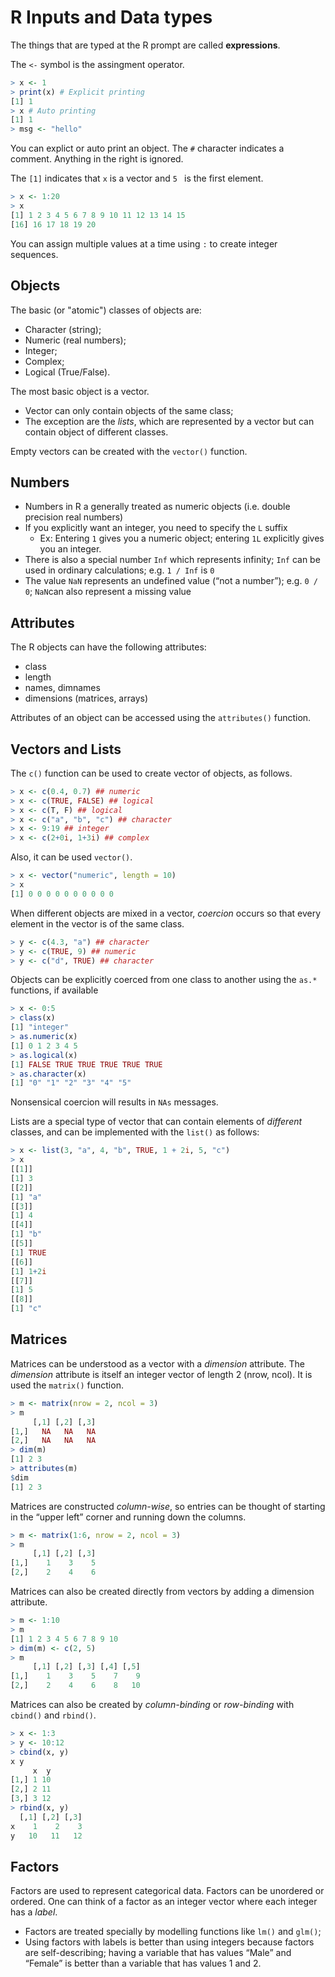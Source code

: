 # R Inputs and Data types

The things that are typed at the R prompt are called **expressions**.

The `<-` symbol is the assingment operator.

```r
> x <- 1
> print(x) # Explicit printing
[1] 1
> x # Auto printing 
[1] 1
> msg <- "hello" 
```
You can explict or auto print an object. The `#` character indicates a comment. Anything in the right is ignored.

The `[1]` indicates that `x` is a vector and `5 ` is the first element.

```r
> x <- 1:20
> x
[1] 1 2 3 4 5 6 7 8 9 10 11 12 13 14 15
[16] 16 17 18 19 20
```
You can assign multiple values at a time using `:` to create integer sequences.

## Objects

The basic (or "atomic") classes of objects are:
- Character (string);
- Numeric (real numbers);
- Integer;
- Complex;
- Logical (True/False).

The most basic object is a vector.
- Vector can only contain objects of the same class;
- The exception are the *lists*, which are represented by a vector but can contain object of different classes.

Empty vectors can be created with  the `vector()` function.

## Numbers
- Numbers in R a generally treated as numeric objects (i.e. double precision real numbers)
- If you explicitly want an integer, you need to specify the `L` suffix
	+ Ex: Entering `1` gives you a numeric object; entering `1L` explicitly gives you an integer.
- There is also a special number `Inf` which represents infinity; `Inf` can be used in ordinary calculations; e.g. `1 / Inf` is `0`
- The value `NaN` represents an undefined value (“not a number”); e.g. `0 / 0`; `NaN`can also represent a missing value

## Attributes

The R objects can have the following attributes:
- class
- length
- names, dimnames
- dimensions (matrices, arrays)

Attributes of an object can be accessed using the `attributes()` function.

## Vectors and Lists

The `c()` function can be used to create vector of objects, as follows.
```r
> x <- c(0.4, 0.7) ## numeric
> x <- c(TRUE, FALSE) ## logical
> x <- c(T, F) ## logical
> x <- c("a", "b", "c") ## character
> x <- 9:19 ## integer
> x <- c(2+0i, 1+3i) ## complex
```
Also, it can be used `vector()`.

```r
> x <- vector("numeric", length = 10)
> x
[1] 0 0 0 0 0 0 0 0 0 0
```

When different objects are mixed in a vector, *coercion* occurs so that every element in the vector is of the same class.
```r
> y <- c(4.3, "a") ## character
> y <- c(TRUE, 9) ## numeric
> y <- c("d", TRUE) ## character
```

Objects can be explicitly coerced from one class to another using the `as.*` functions, if available
```r
> x <- 0:5
> class(x)
[1] "integer"
> as.numeric(x)
[1] 0 1 2 3 4 5
> as.logical(x)
[1] FALSE TRUE TRUE TRUE TRUE TRUE
> as.character(x)
[1] "0" "1" "2" "3" "4" "5"
```
Nonsensical coercion will results in `NAs` messages.

Lists are a special type of vector that can contain elements of *different* classes, and can be implemented with the `list()` as follows:
```r
> x <- list(3, "a", 4, "b", TRUE, 1 + 2i, 5, "c")
> x
[[1]]
[1] 3
[[2]]
[1] "a"
[[3]]
[1] 4
[[4]]
[1] "b"
[[5]]
[1] TRUE
[[6]]
[1] 1+2i
[[7]]
[1] 5
[[8]]
[1] "c"
```

## Matrices

Matrices can be understood as a vector with a *dimension* attribute. The *dimension* attribute is itself an integer vector of length 2 (nrow, ncol). It is used the `matrix()` function.
```r
> m <- matrix(nrow = 2, ncol = 3)
> m
     [,1] [,2] [,3]
[1,]   NA   NA   NA
[2,]   NA   NA   NA
> dim(m)
[1] 2 3
> attributes(m)
$dim
[1] 2 3
```
Matrices are constructed *column-wise*, so entries can be thought of starting in the “upper left” corner and running down the columns.
```r
> m <- matrix(1:6, nrow = 2, ncol = 3)
> m
     [,1] [,2] [,3]
[1,]    1    3    5
[2,]    2    4    6
```
Matrices can also be created directly from vectors by adding a dimension attribute.

```r
> m <- 1:10
> m
[1] 1 2 3 4 5 6 7 8 9 10
> dim(m) <- c(2, 5)
> m
     [,1] [,2] [,3] [,4] [,5]
[1,]    1    3    5    7    9
[2,]    2    4    6    8   10
```
Matrices can also be created by *column-binding* or *row-binding* with `cbind()` and `rbind()`.

```r
> x <- 1:3
> y <- 10:12
> cbind(x, y)
x y
     x  y
[1,] 1 10
[2,] 2 11
[3,] 3 12
> rbind(x, y)
  [,1] [,2] [,3]
x    1    2    3
y   10   11   12
```

## Factors

Factors are used to represent categorical data. Factors can be unordered or ordered. One can think of a factor as an integer vector where each integer has a *label*.

- Factors are treated specially by modelling functions like `lm()` and `glm()`;
- Using factors with labels is better than using integers because factors are self-describing; having a variable that has values “Male” and “Female” is better than a variable that has values 1 and 2.
<!--stackedit_data:
eyJoaXN0b3J5IjpbLTE3Njc1Mzg1NTAsMTE5NTgyNzI3Miw1ND
QzNzkwMzRdfQ==
-->